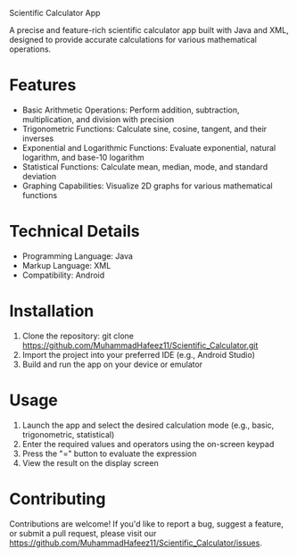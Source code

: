 Scientific Calculator App

A precise and feature-rich scientific calculator app built with Java and XML, designed to provide accurate calculations for various mathematical operations.

# Features
- Basic Arithmetic Operations: Perform addition, subtraction, multiplication, and division with precision
- Trigonometric Functions: Calculate sine, cosine, tangent, and their inverses
- Exponential and Logarithmic Functions: Evaluate exponential, natural logarithm, and base-10 logarithm
- Statistical Functions: Calculate mean, median, mode, and standard deviation
- Graphing Capabilities: Visualize 2D graphs for various mathematical functions

# Technical Details
- Programming Language: Java
- Markup Language: XML
- Compatibility: Android 

# Installation
1. Clone the repository: git clone https://github.com/MuhammadHafeez11/Scientific_Calculator.git
2. Import the project into your preferred IDE (e.g., Android Studio)
3. Build and run the app on your device or emulator

# Usage
1. Launch the app and select the desired calculation mode (e.g., basic, trigonometric, statistical)
2. Enter the required values and operators using the on-screen keypad
3. Press the "=" button to evaluate the expression
4. View the result on the display screen

# Contributing
Contributions are welcome! If you'd like to report a bug, suggest a feature, or submit a pull request, please visit our https://github.com/MuhammadHafeez11/Scientific_Calculator/issues.
